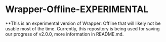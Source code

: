 # Wrapper-Offline-EXPERIMENTAL
**This is an experimental version of Wrapper: Offline that will likely not be usable most of the time. Currently, this repository is being used for saving our progress of v2.0.0, more information in README.md.
